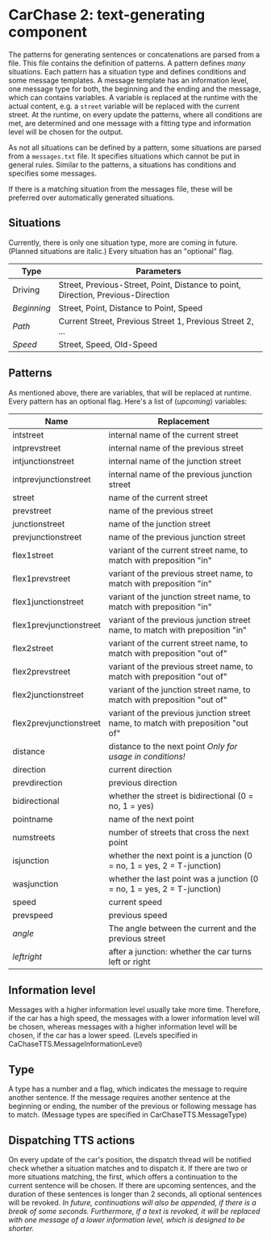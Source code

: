 # CarChase 2: text-generating component

The patterns for generating sentences or concatenations are parsed from a file. This
file contains the definition of patterns. A pattern defines _many_ situations.
Each pattern has a situation type and defines conditions and some message 
templates. A message template has an information level, one message type for both, 
the beginning and the ending and the message, which can contains variables. A 
variable is replaced at the runtime with the actual content, e.g. a `street` variable 
will be replaced with the current street. At the runtime, on every update the 
patterns, where all conditions are met, are determined and one message with a fitting
type and information level will be chosen for the output.

As not all situations can be defined by a pattern, some situations are parsed 
from a `messages.txt` file. It specifies situations which cannot be put in 
general rules. Similar to the patterns, a situations has conditions and specifies
some messages.

If there is a matching situation from the messages file, these will be preferred
over automatically generated situations.

## Situations
Currently, there is only one situation type, more are coming in future. (Planned
    situations are italic.) Every situation has an "optional" flag.

| Type | Parameters |
| ---- | ---------- |
| Driving | Street, Previous-Street, Point, Distance to point, Direction, Previous-Direction |
| _Beginning_ | Street, Point, Distance to Point, Speed |
| _Path_ | Current Street, Previous Street 1, Previous Street 2, ... |
| _Speed_ | Street, Speed, Old-Speed |

## Patterns
As mentioned above, there are variables, that will be replaced at runtime. Every pattern
has an optional flag.
Here's a list of 
(_upcoming_) variables:

| Name | Replacement |
| ---- | ----------- |
| intstreet | internal name of the current street |
| intprevstreet | internal name of the previous street |
| intjunctionstreet | internal name of the junction street |
| intprevjunctionstreet | internal name of the previous junction street |
| street | name of the current street |
| prevstreet | name of the previous street |
| junctionstreet | name of the junction street |
| prevjunctionstreet | name of the previous junction street |
| flex1street | variant of the current street name, to match with preposition "in" |
| flex1prevstreet | variant of the previous street name, to match with preposition "in" |
| flex1junctionstreet | variant of the junction street name, to match with preposition "in" |
| flex1prevjunctionstreet | variant of the previous junction street name, to match with preposition "in" |
| flex2street | variant of the current street name, to match with preposition "out of" |
| flex2prevstreet | variant of the previous street name, to match with preposition "out of" |
| flex2junctionstreet | variant of the junction street name, to match with preposition "out of" |
| flex2prevjunctionstreet | variant of the previous junction street name, to match with preposition "out of" |
| distance | distance to the next point _Only for usage in conditions!_ |
| direction | current direction |
| prevdirection | previous direction |
| bidirectional | whether the street is bidirectional (0 = no, 1 = yes) |
| pointname | name of the next point |
| numstreets | number of streets that cross the next point |
| isjunction | whether the next point is a junction (0 = no, 1 = yes, 2 = T-junction) |
| wasjunction | whether the last point was a junction (0 = no, 1 = yes, 2 = T-junction) |
| speed | current speed |
| prevspeed | previous speed |
| _angle_ | The angle between the current and the previous street |
| _leftright_ | after a junction: whether the car turns left or right |

## Information level
Messages with a higher information level usually take
more time. Therefore, if the car has a high speed, the messages with a lower
information level will be chosen, whereas messages with a higher information
level will be chosen, if the car has a lower speed. (Levels specified in
    CaChaseTTS.MessageInformationLevel)

## Type
A type has a number and a flag, which indicates the message to require another
sentence. If the message requires another sentence at the beginning or ending,
the number of the previous or following message has to match. (Message types are
    specified in CarChaseTTS.MessageType)

## Dispatching TTS actions
On every update of the car's position, the dispatch thread will be notified
check whether a situation matches and to dispatch it. If there are two or more
situations matching, the first, which offers a continuation to the current
sentence will be chosen. If there are upcoming sentences, and the duration of
these sentences is longer than 2 seconds, all optional sentences will be
revoked. _In future, continuations will also be appended, if there is a 
break of some seconds. Furthermore, if a text is revoked, it will be replaced
with one message of a lower information level, which is designed to be shorter._
